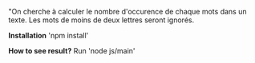 "On cherche à calculer le nombre d'occurence de chaque mots dans un texte. Les mots de moins de deux lettres seront ignorés. 


**Installation**
'npm install'

**How to see result?**
Run 'node js/main'
